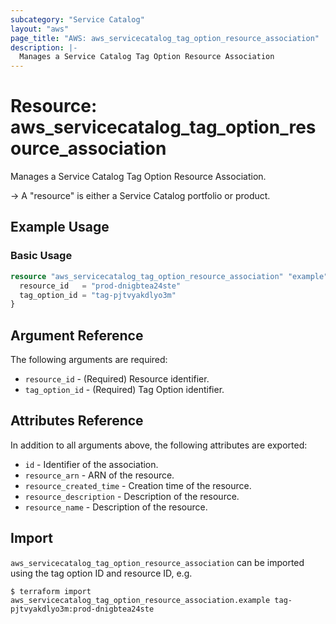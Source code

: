```yaml
---
subcategory: "Service Catalog"
layout: "aws"
page_title: "AWS: aws_servicecatalog_tag_option_resource_association"
description: |-
  Manages a Service Catalog Tag Option Resource Association
---
```


# Resource: aws_servicecatalog_tag_option_resource_association

Manages a Service Catalog Tag Option Resource Association.

-> A "resource" is either a Service Catalog portfolio or product.

## Example Usage

### Basic Usage

```terraform
resource "aws_servicecatalog_tag_option_resource_association" "example" {
  resource_id   = "prod-dnigbtea24ste"
  tag_option_id = "tag-pjtvyakdlyo3m"
}
```

## Argument Reference

The following arguments are required:

* `resource_id` - (Required) Resource identifier.
* `tag_option_id` - (Required) Tag Option identifier.

## Attributes Reference

In addition to all arguments above, the following attributes are exported:

* `id` - Identifier of the association.
* `resource_arn` - ARN of the resource.
* `resource_created_time` - Creation time of the resource.
* `resource_description` - Description of the resource.
* `resource_name` - Description of the resource.

## Import

`aws_servicecatalog_tag_option_resource_association` can be imported using the tag option ID and resource ID, e.g.

```
$ terraform import aws_servicecatalog_tag_option_resource_association.example tag-pjtvyakdlyo3m:prod-dnigbtea24ste
```

